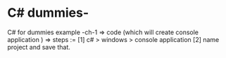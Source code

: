 # C# dummies-
C# for dummies example 
-ch-1 
=> code (which will create console application )
=> steps := 
[1] c# > windows > console application 
[2] name project and save that.
